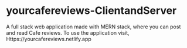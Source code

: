 # yourcafereviews-ClientandServer
A full stack web application made with MERN stack, where you can post and read Cafe reviews.
To use the application visit,
Https://yourcafereviews.netlify.app
